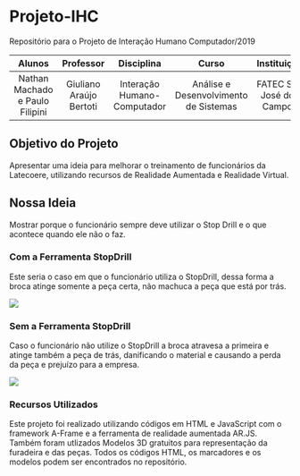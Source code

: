 # Projeto-IHC
Repositório para o Projeto de Interação Humano Computador/2019

|              Alunos             |        Professor        |          Disciplina         |                 Curso                 |        Instituição        |
|:-------------------------------:|:-----------------------:|:---------------------------:|:-------------------------------------:|:-------------------------:|
| Nathan Machado e Paulo Filipini | Giuliano Araújo Bertoti | Interação Humano-Computador | Análise e Desenvolvimento de Sistemas | FATEC São José dos Campos |

## Objetivo do Projeto
Apresentar uma ideia para melhorar o treinamento de funcionários da Latecoere, utilizando recursos de Realidade Aumentada e Realidade Virtual.

## Nossa Ideia
Mostrar porque o funcionário sempre deve utilizar o Stop Drill e o que acontece quando ele não o faz.

### Com a Ferramenta StopDrill
Este seria o caso em que o funcionário utiliza o StopDrill, dessa forma a broca atinge somente a peça certa, não machuca a peça que está por trás.

![](https://github.com/n-machado/Projeto-IHC/blob/master/Com%20StopDrill.gif)

### Sem a Ferramenta StopDrill
Caso o funcionário não utilize o StopDrill a broca atravesa a primeira e atinge também a peça de trás, danificando o material e causando a perda da peça e prejuízo para a empresa.

![](https://github.com/n-machado/Projeto-IHC/blob/master/Sem%20StopDrill.gif)


### Recursos Utilizados
Este projeto foi realizado utilizando códigos em HTML e JavaScript com o framework A-Frame e a ferramenta de realidade aumentada AR.JS.
Também foram utlizados Modelos 3D gratuitos para representação da furadeira e das peças.
Todos os códigos HTML, os marcadores e os modelos podem ser encontrados no repositório.
